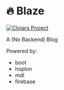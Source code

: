 # :fire: Blaze
[![Clojars Project](https://img.shields.io/clojars/v/degree9/blaze.svg)](https://clojars.org/degree9/blaze)

A (No Backend) Blog

Powered by:
 - boot
 - hoplon
 - mdl
 - firebase
